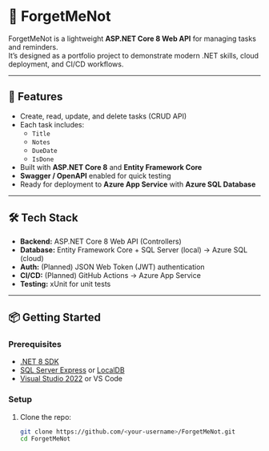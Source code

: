 ﻿# 🌸 ForgetMeNot

ForgetMeNot is a lightweight **ASP.NET Core 8 Web API** for managing tasks and reminders.  
It’s designed as a portfolio project to demonstrate modern .NET skills, cloud deployment, and CI/CD workflows.

---

## 🚀 Features
- Create, read, update, and delete tasks (CRUD API)
- Each task includes:
  - `Title`
  - `Notes`
  - `DueDate`
  - `IsDone`
- Built with **ASP.NET Core 8** and **Entity Framework Core**
- **Swagger / OpenAPI** enabled for quick testing
- Ready for deployment to **Azure App Service** with **Azure SQL Database**

---

## 🛠️ Tech Stack
- **Backend:** ASP.NET Core 8 Web API (Controllers)
- **Database:** Entity Framework Core + SQL Server (local) → Azure SQL (cloud)
- **Auth:** (Planned) JSON Web Token (JWT) authentication
- **CI/CD:** (Planned) GitHub Actions → Azure App Service
- **Testing:** xUnit for unit tests

---

## 📦 Getting Started

### Prerequisites
- [.NET 8 SDK](https://dotnet.microsoft.com/en-us/download)
- [SQL Server Express](https://www.microsoft.com/en-us/sql-server/sql-server-downloads) or [LocalDB](https://learn.microsoft.com/en-us/sql/database-engine/configure-windows/sql-server-express-localdb)
- [Visual Studio 2022](https://visualstudio.microsoft.com/) or VS Code

### Setup
1. Clone the repo:
   ```bash
   git clone https://github.com/<your-username>/ForgetMeNot.git
   cd ForgetMeNot
